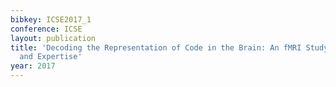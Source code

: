 ```yaml
---
bibkey: ICSE2017_1
conference: ICSE
layout: publication
title: 'Decoding the Representation of Code in the Brain: An fMRI Study of Code Review
  and Expertise'
year: 2017
---
```

